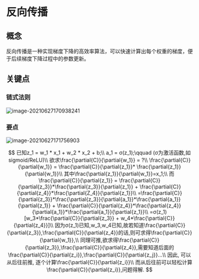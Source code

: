 # 反向传播

## 概念

反向传播是一种实现梯度下降的高效率算法，可以快速计算出每个权重的梯度，便于后续梯度下降过程中的参数更新。

## 关键点

### 链式法则

![image-20210627170938241](C:\Users\Administrator\AppData\Roaming\Typora\typora-user-images\image-20210627170938241.png)

### 要点

![image-20210627171756903](C:\Users\Administrator\AppData\Roaming\Typora\typora-user-images\image-20210627171756903.png)




$$
已知z_1 = w_1 * x_1 + w_2 * x_2 + b;\\
a_1 = σ(z_1);\qquad (σ为激活函数,如sigmoid/ReLU)\\
欲求\frac{\partial{C}}{\partial{w_1}} = ?\\
\frac{\partial{C}}{\partial{w_1}} = \frac{\partial{C}}{\partial{z_1}}* \frac{\partial{z_1}}{\partial{w_1}}\\
其中\frac{\partial{z_1}}{\partial{w_1}}=x_1;\\
而\frac{\partial{C}}{\partial{z_1}} = \frac{\partial{C}}{\partial{z_3}}*\frac{\partial{z_3}}{\partial{z_1}} + \frac{\partial{C}}{\partial{z_4}}*\frac{\partial{Z_4}}{\partial{z_1}}\\
=\frac{\partial{C}}{\partial{z_3}}*\frac{\partial{z_3}}{\partial{a_1}}*\frac{\partial{a_1}}{\partial{z_1}} + \frac{\partial{C}}{\partial{z_4}}*\frac{\partial{z_4}}{\partial{a_1}}*\frac{\partial{a_1}}{\partial{z_1}}\\
=σ(z_1)[w_3*\frac{\partial{C}}{\partial{z_3}} + w_4*\frac{\partial{C}}{\partial{z_4}}]\\
因为σ(z_1)已知,w_3,w_4已知,故若知道\frac{\partial{C}}{\partial{z_3}},\frac{\partial{C}}{\partial{z_4}}的话,则可求得\frac{\partial{C}}{\partial{w_1}},\\
同理可推,欲求得\frac{\partial{C}}{\partial{z_3}},\frac{\partial{C}}{\partial{z_4}},需要知道后面的\frac{\partial{C}}{\partial{z_i}},\frac{\partial{C}}{\partial{z_j}}...\\
因此, 可以从后往前推, 逐个计算\frac{\partial{C}}{\partial{z_i}}\\
而从后往前可以轻松计算\frac{\partial{C}}{\partial{z_i}},问题得解.
$$






